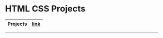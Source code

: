 # HTML CSS Projects

| Projects | [link](https://nabin-8.github.io/HTML-CSS-Projects/) |
| -------- | ---------------------------------------------------- |

---
